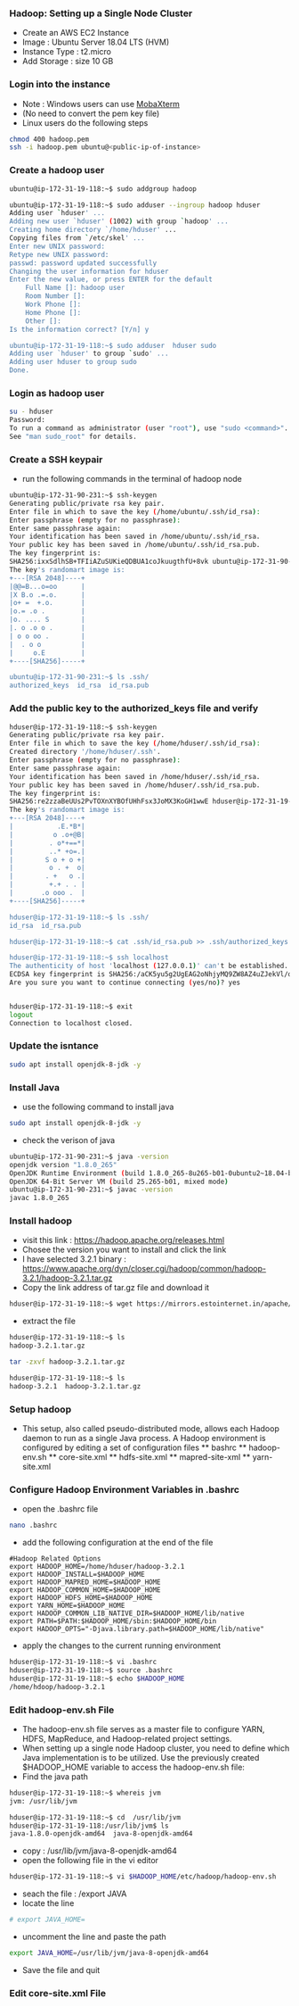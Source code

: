 ### Hadoop: Setting up a Single Node Cluster
* Create an AWS EC2 Instance
* Image : Ubuntu Server 18.04 LTS (HVM)
* Instance Type : t2.micro
* Add Storage : size 10 GB
### Login into the instance 
* Note : Windows users can use [MobaXterm](https://mobaxterm.mobatek.net/)
* (No need to convert the pem key file)
* Linux users do the following steps
``` bash
chmod 400 hadoop.pem
ssh -i hadoop.pem ubuntu@<public-ip-of-instance>
```
### Create a hadoop user
``` bash
ubuntu@ip-172-31-19-118:~$ sudo addgroup hadoop

ubuntu@ip-172-31-19-118:~$ sudo adduser --ingroup hadoop hduser
Adding user `hduser' ...
Adding new user `hduser' (1002) with group `hadoop' ...
Creating home directory `/home/hduser' ...
Copying files from `/etc/skel' ...
Enter new UNIX password: 
Retype new UNIX password: 
passwd: password updated successfully
Changing the user information for hduser
Enter the new value, or press ENTER for the default
	Full Name []: hadoop user
	Room Number []: 
	Work Phone []: 
	Home Phone []: 
	Other []: 
Is the information correct? [Y/n] y

ubuntu@ip-172-31-19-118:~$ sudo adduser  hduser sudo
Adding user `hduser' to group `sudo' ...
Adding user hduser to group sudo
Done.
```
### Login as hadoop user
``` bash
su - hduser
Password: 
To run a command as administrator (user "root"), use "sudo <command>".
See "man sudo_root" for details.
```
### Create a SSH keypair
* run the following commands in the terminal of hadoop node
``` bash
ubuntu@ip-172-31-90-231:~$ ssh-keygen 
Generating public/private rsa key pair.
Enter file in which to save the key (/home/ubuntu/.ssh/id_rsa): 
Enter passphrase (empty for no passphrase): 
Enter same passphrase again: 
Your identification has been saved in /home/ubuntu/.ssh/id_rsa.
Your public key has been saved in /home/ubuntu/.ssh/id_rsa.pub.
The key fingerprint is:
SHA256:ixxSdlhSB+TFIiAZuSUKieQDBUA1coJkuugthfU+8vk ubuntu@ip-172-31-90-231
The key's randomart image is:
+---[RSA 2048]----+
|@@=B...o=oo      |
|X B.o .=.o.      |
|o+ =  +.o.       |
|o.= .o .         |
|o. .... S        |
|. o .o o .       |
| o o oo .        |
|  . o o          |
|     o.E         |
+----[SHA256]-----+

ubuntu@ip-172-31-90-231:~$ ls .ssh/
authorized_keys  id_rsa  id_rsa.pub
```
### Add the public key to the authorized_keys file and verify 
``` bash
hduser@ip-172-31-19-118:~$ ssh-keygen 
Generating public/private rsa key pair.
Enter file in which to save the key (/home/hduser/.ssh/id_rsa): 
Created directory '/home/hduser/.ssh'.
Enter passphrase (empty for no passphrase): 
Enter same passphrase again: 
Your identification has been saved in /home/hduser/.ssh/id_rsa.
Your public key has been saved in /home/hduser/.ssh/id_rsa.pub.
The key fingerprint is:
SHA256:re2zzaBeUUs2PvTOXnXYBOfUHhFsx3JoMX3KoGH1wwE hduser@ip-172-31-19-118
The key's randomart image is:
+---[RSA 2048]----+
|           .E.*B*|
|          o .o+@B|
|         . o*+==*|
|         ..* +o=.|
|        S o + o +|
|         o . +  o|
|        . +   o .|
|         +.+ . . |
|       .o ooo .  |
+----[SHA256]-----+

hduser@ip-172-31-19-118:~$ ls .ssh/
id_rsa  id_rsa.pub

hduser@ip-172-31-19-118:~$ cat .ssh/id_rsa.pub >> .ssh/authorized_keys

hduser@ip-172-31-19-118:~$ ssh localhost
The authenticity of host 'localhost (127.0.0.1)' can't be established.
ECDSA key fingerprint is SHA256:/aCK5yu5g2UgEAG2oNhjyMQ9ZW8AZ4uZJekVl/oAp5M.
Are you sure you want to continue connecting (yes/no)? yes


hduser@ip-172-31-19-118:~$ exit
logout
Connection to localhost closed.
```
### Update the isntance
``` bash
sudo apt install openjdk-8-jdk -y
```
### Install Java
* use the following command to install java
``` bash
sudo apt install openjdk-8-jdk -y
```
* check the verison of java
``` bash
ubuntu@ip-172-31-90-231:~$ java -version
openjdk version "1.8.0_265"
OpenJDK Runtime Environment (build 1.8.0_265-8u265-b01-0ubuntu2~18.04-b01)
OpenJDK 64-Bit Server VM (build 25.265-b01, mixed mode)
ubuntu@ip-172-31-90-231:~$ javac -version
javac 1.8.0_265
```
### Install hadoop
* visit this link : https://hadoop.apache.org/releases.html
* Chosee the version you want to install and click the link
* I have selected 3.2.1 binary : https://www.apache.org/dyn/closer.cgi/hadoop/common/hadoop-3.2.1/hadoop-3.2.1.tar.gz
* Copy the link address of tar.gz file and download it
``` bash
hduser@ip-172-31-19-118:~$ wget https://mirrors.estointernet.in/apache/hadoop/common/hadoop-3.2.1/hadoop-3.2.1.tar.gz
```
* extract the file
``` bash
hduser@ip-172-31-19-118:~$ ls
hadoop-3.2.1.tar.gz

tar -zxvf hadoop-3.2.1.tar.gz

hduser@ip-172-31-19-118:~$ ls
hadoop-3.2.1  hadoop-3.2.1.tar.gz
```
### Setup hadoop
* This setup, also called pseudo-distributed mode, allows each Hadoop daemon to run as a single Java process. A Hadoop environment is configured by editing a set of configuration files
** bashrc
** hadoop-env.sh
** core-site.xml
** hdfs-site.xml
** mapred-site-xml
** yarn-site.xml
### Configure Hadoop Environment Variables in .bashrc
* open the .bashrc file
``` bash
nano .bashrc
```
* add the following configuration at the end of the file
```
#Hadoop Related Options
export HADOOP_HOME=/home/hduser/hadoop-3.2.1
export HADOOP_INSTALL=$HADOOP_HOME
export HADOOP_MAPRED_HOME=$HADOOP_HOME
export HADOOP_COMMON_HOME=$HADOOP_HOME
export HADOOP_HDFS_HOME=$HADOOP_HOME
export YARN_HOME=$HADOOP_HOME
export HADOOP_COMMON_LIB_NATIVE_DIR=$HADOOP_HOME/lib/native
export PATH=$PATH:$HADOOP_HOME/sbin:$HADOOP_HOME/bin
export HADOOP_OPTS="-Djava.library.path=$HADOOP_HOME/lib/native"
```
* apply the changes to the current running environment 
``` bash
hduser@ip-172-31-19-118:~$ vi .bashrc
hduser@ip-172-31-19-118:~$ source .bashrc
hduser@ip-172-31-19-118:~$ echo $HADOOP_HOME 
/home/hdoop/hadoop-3.2.1
```
### Edit hadoop-env.sh File
* The hadoop-env.sh file serves as a master file to configure YARN, HDFS, MapReduce, and Hadoop-related project settings.
* When setting up a single node Hadoop cluster, you need to define which Java implementation is to be utilized. Use the previously created $HADOOP_HOME variable to access the hadoop-env.sh file:
* Find the java path
``` bash
hduser@ip-172-31-19-118:~$ whereis jvm
jvm: /usr/lib/jvm

hduser@ip-172-31-19-118:~$ cd  /usr/lib/jvm
hduser@ip-172-31-19-118:/usr/lib/jvm$ ls
java-1.8.0-openjdk-amd64  java-8-openjdk-amd64
```
* copy : /usr/lib/jvm/java-8-openjdk-amd64
* open the following file in the vi editor
``` bash
hduser@ip-172-31-19-118:~$ vi $HADOOP_HOME/etc/hadoop/hadoop-env.sh
```
* seach the file : /export JAVA
* locate the line 
``` bash
# export JAVA_HOME=
```
* uncomment the line and paste the path
``` bash 
export JAVA_HOME=/usr/lib/jvm/java-8-openjdk-amd64
```
* Save the file and quit
### Edit core-site.xml File







